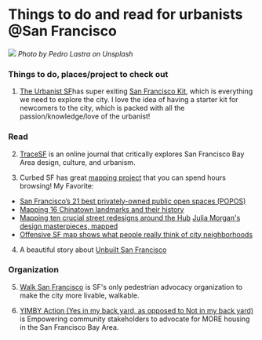 
# Things to do and read for urbanists @San Francisco

![](sanfrancisco01.jpg)
*Photo by Pedro Lastra on Unsplash*

### Things to do, places/project to check out

1. [The Urbanist SF](http://www.theurbanistsf.com/)has super exiting
[San Francisco Kit](https://squareup.com/market/urbanist-sf/pedestrian-essentials-tote), which is everything we need to explore the city. I love the idea of having a starter kit for newcomers to the city, which is packed with all the passion/knowledge/love of the urbanist!

### Read

2. [TraceSF](http://tracesf.com/) is an online journal that critically explores San Francisco Bay Area design, culture, and urbanism.

3. Curbed SF has great [mapping project](https://sf.curbed.com/maps) that you can spend hours browsing!
My Favorite:
- [San Francisco’s 21 best privately-owned public open spaces (POPOS)](https://sf.curbed.com/maps/sf-parks-private-popos-public-owned)
- [Mapping 16 Chinatown landmarks and their history](https://sf.curbed.com/maps/mapping-chinatown-history)
- [Mapping ten crucial street redesigns around the Hub](https://sf.curbed.com/maps/mapping-the-x-streets-the-city-wants-to-redesign-around-the-hub)
[Julia Morgan's design masterpieces, mapped](https://sf.curbed.com/maps/julia-morgan-buildings-best-sf)
- [Offensive SF map shows what people really think of city neighborhoods](https://sf.curbed.com/2017/8/31/16234932/san-francisco-stereotypes-map)

4. A beautiful story about [Unbuilt San Francisco](https://www.spur.org/publications/urbanist-article/2013-08-28/unbuilt-san-francisco)

### Organization

5. [Walk San Francisco](http://walksf.org/) is SF's only pedestrian advocacy organization to make the city more livable, walkable.

6. [YIMBY Action (Yes in my back yard, as opposed to Not in my back yard)](https://yimbyaction.org/) is Empowering community stakeholders to advocate for MORE housing in the San Francisco Bay Area.
